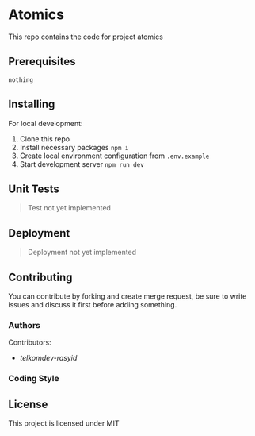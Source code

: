 # Atomics

This repo contains the code for project atomics

## Prerequisites

```
nothing
```

## Installing

For local development:

1. Clone this repo
2. Install necessary packages `npm i`
3. Create local environment configuration from `.env.example` 
6. Start development server `npm run dev`

## Unit Tests

> Test not yet implemented

## Deployment

> Deployment not yet implemented

## Contributing

You can contribute by forking and create merge request, be sure to write issues and discuss it first before adding something. 

### Authors

Contributors:
 
- *telkomdev-rasyid*

### Coding Style
  
## License

This project is licensed under MIT
